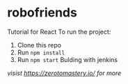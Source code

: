 # robofriends
Tutorial for React
To run the project: 

1. Clone this repo
2. Run `npm install`
3. Run `npm start`
Bulding with jenkins

*visist https://zerotomastery.io/ for more*
